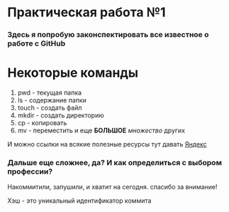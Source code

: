 # Практическая работа №1

### Здесь я попробую законспектировать все известное о работе с GitHub

# Некоторые команды
1. pwd - текущая папка  
2. ls - содержание папки  
3. touch - создать файл  
4. mkdir - создать директорию  
5. cp - копировать  
6. mv - переместить и еще __БОЛЬШОЕ__ _множество_ других  

И можно ссылки на всякие полезные ресурсы тут давать [Яндекс](https:/www.ya.ru "Это поисковик!")

### Дальше еще сложнее, да? И как определиться с выбором профессии? 

Накоммитили, запушили, и хватит на сегодня. спасибо за внимание!

Хэш - это уникальный идентификатор коммита